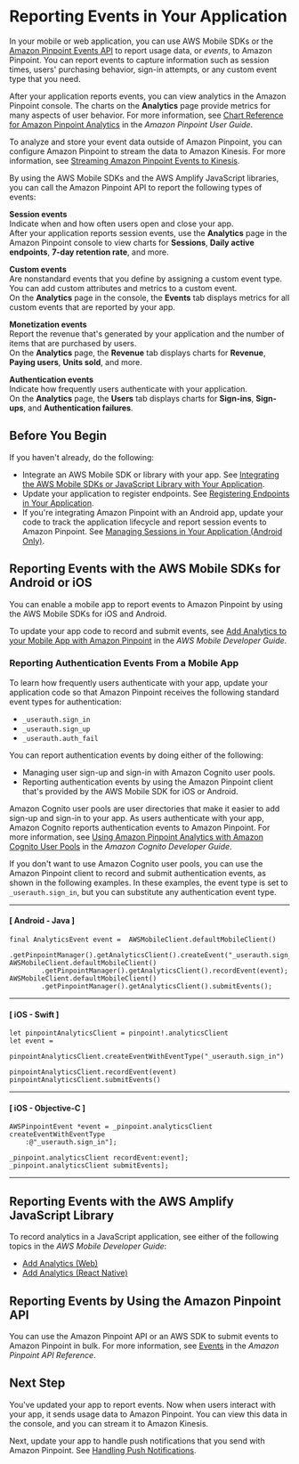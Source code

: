 # Reporting Events in Your Application<a name="integrate-events"></a>

In your mobile or web application, you can use AWS Mobile SDKs or the [Amazon Pinpoint Events API](https://docs.aws.amazon.com/pinpoint/latest/apireference/rest-api-events.html) to report usage data, or *events*, to Amazon Pinpoint\. You can report events to capture information such as session times, users' purchasing behavior, sign\-in attempts, or any custom event type that you need\.

After your application reports events, you can view analytics in the Amazon Pinpoint console\. The charts on the **Analytics** page provide metrics for many aspects of user behavior\. For more information, see [Chart Reference for Amazon Pinpoint Analytics](https://docs.aws.amazon.com/pinpoint/latest/userguide/analytics-charts.html) in the *Amazon Pinpoint User Guide*\.

To analyze and store your event data outside of Amazon Pinpoint, you can configure Amazon Pinpoint to stream the data to Amazon Kinesis\. For more information, see [Streaming Amazon Pinpoint Events to Kinesis](analytics-streaming.md)\.

By using the AWS Mobile SDKs and the AWS Amplify JavaScript libraries, you can call the Amazon Pinpoint API to report the following types of events:

**Session events**  
Indicate when and how often users open and close your app\.  
After your application reports session events, use the **Analytics** page in the Amazon Pinpoint console to view charts for **Sessions**, **Daily active endpoints**, **7\-day retention rate**, and more\.

**Custom events**  
Are nonstandard events that you define by assigning a custom event type\. You can add custom attributes and metrics to a custom event\.  
On the **Analytics** page in the console, the **Events** tab displays metrics for all custom events that are reported by your app\.

**Monetization events**  
Report the revenue that's generated by your application and the number of items that are purchased by users\.  
On the **Analytics** page, the **Revenue** tab displays charts for **Revenue**, **Paying users**, **Units sold**, and more\.

**Authentication events**  
Indicate how frequently users authenticate with your application\.  
On the **Analytics** page, the **Users** tab displays charts for **Sign\-ins**, **Sign\-ups**, and **Authentication failures**\.

## Before You Begin<a name="integrate-events-before"></a>

If you haven't already, do the following:
+ Integrate an AWS Mobile SDK or library with your app\. See [Integrating the AWS Mobile SDKs or JavaScript Library with Your Application](integrate-sdk.md)\.
+ Update your application to register endpoints\. See [Registering Endpoints in Your Application](integrate-endpoints.md)\.
+ If you're integrating Amazon Pinpoint with an Android app, update your code to track the application lifecycle and report session events to Amazon Pinpoint\. See [Managing Sessions in Your Application \(Android Only\)](integrate-sessions-android.md)\.

## Reporting Events with the AWS Mobile SDKs for Android or iOS<a name="integrate-events-mobile-sdks"></a>

You can enable a mobile app to report events to Amazon Pinpoint by using the AWS Mobile SDKs for iOS and Android\.

To update your app code to record and submit events, see [Add Analytics to your Mobile App with Amazon Pinpoint](https://docs.aws.amazon.com/aws-mobile/latest/developerguide/add-aws-mobile-analytics.html) in the *AWS Mobile Developer Guide*\.

### Reporting Authentication Events From a Mobile App<a name="integrate-events-auth"></a>

To learn how frequently users authenticate with your app, update your application code so that Amazon Pinpoint receives the following standard event types for authentication:
+ `_userauth.sign_in`
+ `_userauth.sign_up`
+ `_userauth.auth_fail`

You can report authentication events by doing either of the following:
+ Managing user sign\-up and sign\-in with Amazon Cognito user pools\.
+ Reporting authentication events by using the Amazon Pinpoint client that's provided by the AWS Mobile SDK for iOS or Android\.

Amazon Cognito user pools are user directories that make it easier to add sign\-up and sign\-in to your app\. As users authenticate with your app, Amazon Cognito reports authentication events to Amazon Pinpoint\. For more information, see [Using Amazon Pinpoint Analytics with Amazon Cognito User Pools](https://docs.aws.amazon.com/cognito/latest/developerguide/cognito-user-pools-pinpoint-integration.html) in the *Amazon Cognito Developer Guide*\.

If you don't want to use Amazon Cognito user pools, you can use the Amazon Pinpoint client to record and submit authentication events, as shown in the following examples\. In these examples, the event type is set to `_userauth.sign_in`, but you can substitute any authentication event type\.

------
#### [ Android \- Java ]

```
final AnalyticsEvent event =  AWSMobileClient.defaultMobileClient()
        .getPinpointManager().getAnalyticsClient().createEvent("_userauth.sign_in")
AWSMobileClient.defaultMobileClient()
        .getPinpointManager().getAnalyticsClient().recordEvent(event);
AWSMobileClient.defaultMobileClient()
        .getPinpointManager().getAnalyticsClient().submitEvents();
```

------
#### [ iOS \- Swift ]

```
let pinpointAnalyticsClient = pinpoint!.analyticsClient
let event = 
    pinpointAnalyticsClient.createEventWithEventType("_userauth.sign_in")

pinpointAnalyticsClient.recordEvent(event)
pinpointAnalyticsClient.submitEvents()
```

------
#### [ iOS \- Objective\-C ]

```
AWSPinpointEvent *event = _pinpoint.analyticsClient createEventWithEventType
    :@"_userauth.sign_in"];

_pinpoint.analyticsClient recordEvent:event];
_pinpoint.analyticsClient submitEvents];
```

------

## Reporting Events with the AWS Amplify JavaScript Library<a name="integrate-events-amplify"></a>

To record analytics in a JavaScript application, see either of the following topics in the *AWS Mobile Developer Guide*:
+ [Add Analytics \(Web\)](https://docs.aws.amazon.com/aws-mobile/latest/developerguide/web-add-analytics.html)
+ [Add Analytics \(React Native\)](https://docs.aws.amazon.com/aws-mobile/latest/developerguide/react-native-add-analytics.html)

## Reporting Events by Using the Amazon Pinpoint API<a name="integrate-events-api"></a>

You can use the Amazon Pinpoint API or an AWS SDK to submit events to Amazon Pinpoint in bulk\. For more information, see [Events](https://docs.aws.amazon.com/pinpoint/latest/apireference/rest-api-events.html) in the *Amazon Pinpoint API Reference*\.

## Next Step<a name="integrate-events-next"></a>

You've updated your app to report events\. Now when users interact with your app, it sends usage data to Amazon Pinpoint\. You can view this data in the console, and you can stream it to Amazon Kinesis\.

Next, update your app to handle push notifications that you send with Amazon Pinpoint\. See [Handling Push Notifications](integrate-push.md)\.